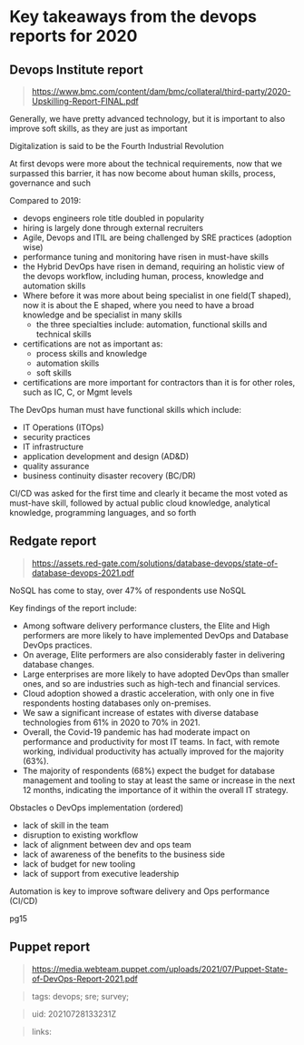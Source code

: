 #  Key takeaways from the devops reports for 2020

## Devops Institute report
>  https://www.bmc.com/content/dam/bmc/collateral/third-party/2020-Upskilling-Report-FINAL.pdf

Generally, we have pretty advanced technology, but it is important to also improve soft skills, as they are just as important

Digitalization is said to be the Fourth Industrial Revolution

At first devops were more about the technical requirements, now that we surpassed this barrier, it has now become about human skills, process, governance and such

Compared to 2019:
- devops engineers role title doubled in popularity
- hiring is largely done through external recruiters
- Agile, Devops and ITIL are being challenged by SRE practices (adoption wise)
- performance tuning and monitoring have risen in must-have skills
- the Hybrid DevOps have risen in demand, requiring an holistic view of the devops workflow, including human, process, knowledge and automation skills
- Where before it was more about being specialist in one field(T shaped), now it is about the E shaped, where you need to have a broad knowledge and be specialist in many skills
  - the three specialties include: automation, functional skills and technical skills
- certifications are not as important as:
  - process skills and knowledge
  - automation skills
  - soft skills
- certifications are more important for contractors than it is for other roles, such as IC, C, or Mgmt levels

The DevOps human must have functional skills which include:
- IT Operations (ITOps)
- security practices
- IT infrastructure
- application development and design (AD&D)
- quality assurance
- business continuity disaster recovery (BC/DR)

CI/CD was asked for the first time and clearly it became the most voted as
must-have skill, followed by actual public cloud knowledge, analytical
knowledge, programming languages, and so forth

## Redgate report
> https://assets.red-gate.com/solutions/database-devops/state-of-database-devops-2021.pdf

NoSQL has come to stay, over 47% of respondents use NoSQL

Key findings of the report include:
- Among software delivery performance clusters, the Elite and High performers are
more likely to have implemented DevOps and Database DevOps practices.
- On average, Elite performers are also considerably faster in delivering database
changes.
- Large enterprises are more likely to have adopted DevOps than smaller ones, and
so are industries such as high-tech and financial services.
- Cloud adoption showed a drastic acceleration, with only one in five respondents
hosting databases only on-premises.
- We saw a significant increase of estates with diverse database technologies from
61% in 2020 to 70% in 2021.
- Overall, the Covid-19 pandemic has had moderate impact on performance and
productivity for most IT teams. In fact, with remote working, individual productivity
has actually improved for the majority (63%).
- The majority of respondents (68%) expect the budget for database management
and tooling to stay at least the same or increase in the next 12 months, indicating
the importance of it within the overall IT strategy.

Obstacles o DevOps implementation (ordered)
- lack of skill in the team
- disruption to existing workflow
- lack of alignment between dev and ops team
- lack of awareness of the benefits to the business side
- lack of budget for new tooling
- lack of support from executive leadership

Automation is key to improve software delivery and Ops performance (CI/CD)

pg15


## Puppet report
> https://media.webteam.puppet.com/uploads/2021/07/Puppet-State-of-DevOps-Report-2021.pdf

> tags: devops; sre; survey;

> uid: 20210728133231Z

> links: 

